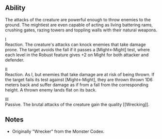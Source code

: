 ## Ability
The attacks of the creature are powerful enough to throw enemies to the ground. The mightiest are even capable of acting as living battering rams, crushing gates, razing towers and toppling walls with their natural weapons.

I<br>Reaction. The creature's attacks can knock enemies that take damage prone. The target avoids the fall if it passes a \[Might←Might\] test, where each level in the Robust feature gives +2 on Might for both attacker and defender.

II<br>Reaction. As I, but enemies that take damage are at risk of being thrown. If the target fails its test against \[Might←Might\], they are thrown thrown 1D6 meters back and suffer damage as if from a fall from the corresponding height. A thrown enemy lands flat on its back.

III<br>Passive. The brutal attacks of the creature gain the quality [[Wrecking]].
## Notes
* Originally "Wrecker" from the Monster Codex.